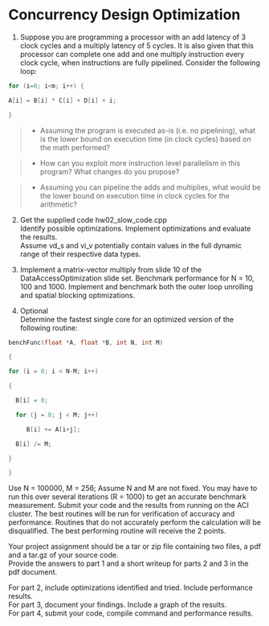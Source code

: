 # Concurrency Design Optimization

1) Suppose you are programming a processor with an add latency of 3 clock cycles and a multiply latency of 5 cycles. It is also given that this processor can complete one add and one multiply instruction every clock cycle, when instructions are fully pipelined. Consider the following loop:<br>
```c
for (i=0; i<m; i++) {

A[i] = B[i] * C[i] + D[i] + i;

}
```

> * Assuming the program is executed as-is (i.e. no pipelining), what is the lower bound on execution time (in clock cycles) based on the math performed?

> * How can you exploit more instruction level parallelism in this program? What changes do you propose?

> * Assuming you can pipeline the adds and multiplies, what would be the lower bound on execution time in clock cycles for the arithmetic?

2) Get the supplied code hw02_slow_code.cpp<br>
Identify possible optimizations. Implement optimizations and evaluate the results.<br>
Assume vd_s and vi_v potentially contain values in the full dynamic range of their respective data types.<br>

3) Implement a matrix-vector multiply from slide 10 of the DataAccessOptimization slide set. Benchmark performance for N = 10, 100 and 1000. Implement and benchmark both the outer loop unrolling and spatial blocking optimizations.<br>

4) Optional<br>
Determine the fastest single core for an optimized version of the following routine:<br>
```c
benchFunc(float *A, float *B, int N, int M)

{

for (i = 0; i < N-M; i++)

{

  B[i] = 0;

  for (j = 0; j < M; j++)

     B[i] += A[i+j];

  B[i] /= M;

}

}
```

Use N = 100000, M = 256; Assume N and M are not fixed. You may have to run this over several iterations (R = 1000) to get an accurate benchmark measurement. Submit your code and the results from running on the ACI cluster. The best routines will be run for verification of accuracy and performance. Routines that do not accurately perform the calculation will be disqualified. The best performing routine will receive the 2 points.<br>


Your project assignment should be a tar or zip file containing two files, a pdf and a tar.gz of your source code.<br>
Provide the answers to part 1 and a short writeup for parts 2 and 3 in the pdf document.<br>

For part 2, include optimizations identified and tried. Include performance results.<br>
For part 3, document your findings. Include a graph of the results.<br>
For part 4, submit your code, compile command and performance results.<br>
